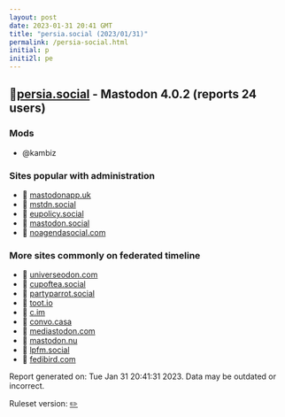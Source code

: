 ```yaml
---
layout: post
date: 2023-01-31 20:41 GMT
title: "persia.social (2023/01/31)"
permalink: /persia-social.html
initial: p
initi2l: pe
---
```


## 🐘[persia.social](https://persia.social) - Mastodon 4.0.2 (reports 24 users)

### Mods
 * @kambiz

### Sites popular with administration

* 🐘 [mastodonapp.uk](/mastodonapp-uk.html)
* 🐘 [mstdn.social](/mstdn-social.html)
* 🐘 [eupolicy.social](/eupolicy-social.html)
* 🧸 [mastodon.social](/mastodon-social.html)
* 🐘 [noagendasocial.com](/noagendasocial-com.html)

### More sites commonly on federated timeline

* 🐘 [universeodon.com](/universeodon-com.html)
* 🐘 [cupoftea.social](/cupoftea-social.html)
* 🐘 [partyparrot.social](/partyparrot-social.html)
* 🐘 [toot.io](/toot-io.html)
* 🐘 [c.im](/c-im.html)
* 🐘 [convo.casa](/convo-casa.html)
* 🐘 [mediastodon.com](/mediastodon-com.html)
* 🐘 [mastodon.nu](/mastodon-nu.html)
* 🐘 [lpfm.social](/lpfm-social.html)
* 🧸 [fedibird.com](/fedibird-com.html)

Report generated on: Tue Jan 31 20:41:31 2023. Data may be outdated or incorrect.

Ruleset version: [✏️](/version-pencil)
